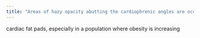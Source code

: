 ```yaml
---
title: "Areas of hazy opacity abutting the cardiophrenic angles are occasionally present. This can correspond to"
---
```

cardiac fat pads, especially in a population where obesity is increasing

